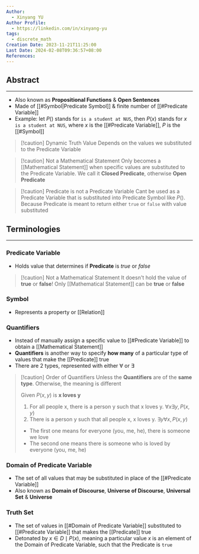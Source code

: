 ```yaml
---
Author:
  - Xinyang YU
Author Profile:
  - https://linkedin.com/in/xinyang-yu
tags:
  - discrete_math
Creation Date: 2023-11-21T11:25:00
Last Date: 2024-02-08T09:36:57+08:00
References: 
---
```

## Abstract
---
- Also known as **Propositional Functions** & **Open Sentences**
- Made of [[#Symbol|Predicate Symbol]] & finite number of [[#Predicate Variable]]
- Example: let $P()$ stands for `is a student at NUS`, then  $P(x)$ stands for $x$` is a student at NUS`, where $x$ is the [[#Predicate Variable]], $P$ is the [[#Symbol]]


>[!caution] Dynamic Truth Value
>Depends on the values we substituted to the Predicate Variable

>[!caution] Not a Mathematical Statement
>Only becomes a [[Mathematical Statement]] when specific values are substituted to the Predicate Variable. We call it **Closed Predicate**, otherwise **Open Predicate**

>[!caution] Predicate is not a Predicate Variable
> Cant be used as a Predicate Variable that is substituted into Predicate Symbol like $P()$. Because Predicate is meant to return either `true` or `false` with value substituted 

## Terminologies 
---
### Predicate Variable
- Holds value that determines if **Predicate** is *true* or *false*
>[!caution] Not a Mathematical Statement
>It doesn't hold the value of **true** or **false**! Only [[Mathematical Statement]] can be **true** or **false**
### Symbol
- Represents a property or [[Relation]]
### Quantifiers
- Instead of manually assign a specific value to [[#Predicate Variable]] to obtain a [[Mathematical Statement]]
- **Quantifiers** is another way to specify **how many** of a particular type of values that make the [[Predicate]] true
- There are 2 types, represented with either  $\forall$ or $\exists$

>[!caution] Order of Quantifiers
>Unless the **Quantifiers** are of the **same type**. Otherwise, the meaning is different
>
> Given $P(x,y)$ is **x loves y**
> 1. For all people x, there is a person y such that x loves y. $\forall x \exists y, P(x,y)$ 
> 2. There is a person y such that all people x, x loves y. $\exists y \forall x, P(x,y)$
>    
> - The first one means for everyone (you, me, he), there is someone we love
> - The second one means there is someone who is loved by everyone (you, me, he)



 
### Domain of Predicate Variable
- The set of all values that may be substituted in place of the [[#Predicate Variable]]
- Also known as **Domain of Discourse**, **Universe of Discourse**, **Universal Set** & **Universe**
### Truth Set
- The set of values in [[#Domain of Predicate Variable]] substituted to [[#Predicate Variable]] that makes the [[Predicate]] true
- Detonated by ${x \in D \mid P(x)}$, meaning a particular value $x$ is an element of the Domain of Predicate Variable, such that the Predicate is `true`
